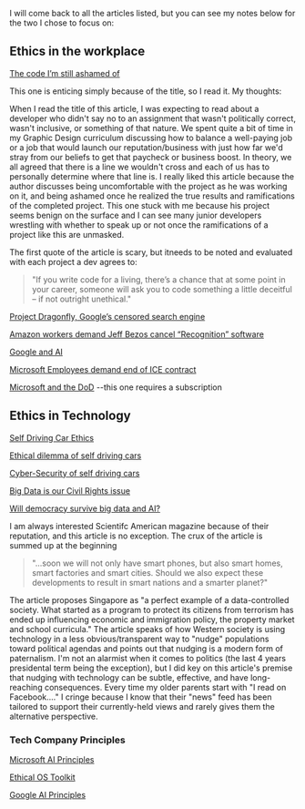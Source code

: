 I will come back to all the articles listed, but you can see my notes below for the two I chose to focus on:


## Ethics in the workplace
[The code I’m still ashamed of](https://www.freecodecamp.org/news/the-code-im-still-ashamed-of-e4c021dff55e/)

This one is enticing simply because of the title, so I read it.  My thoughts:

When I read the title of this article, I was expecting to read about a developer who didn't say no to an assignment that wasn't politically correct, wasn't inclusive, or something of that nature.  We spent quite a bit of time in my Graphic Design curriculum discussing how to balance a well-paying job or a job that would launch our reputation/business with just how far we'd stray from our beliefs to get that paycheck or business boost.  In theory, we all agreed that there is a line we wouldn't cross and each of us has to personally determine where that line is.  I really liked this article because the author discusses being uncomfortable with the project as he was working on it, and being ashamed once he realized the true results and ramifications of the completed project.  This one stuck with me because his project seems benign on the surface and I can see many junior developers wrestling with whether to speak up or not once the ramifications of a project like this are unmasked.

The first quote of the article is scary, but itneeds to be noted and evaluated with each project a dev agrees to:
>"If you write code for a living, there’s a chance that at some point in your career, someone will ask you to code something a little deceitful – if not outright unethical."

[Project Dragonfly, Google’s censored search engine](https://www.vox.com/2018/8/17/17704526/google-dragonfly-censored-search-engine-china)

[Amazon workers demand Jeff Bezos cancel “Recognition” software](https://gizmodo.com/amazon-workers-demand-jeff-bezos-cancel-face-recognitio-1827037509)

[Google and AI](https://gizmodo.com/in-reversal-google-says-its-ai-will-not-be-used-for-we-1826649327)

[Microsoft Employees demand end of ICE contract](https://www.nytimes.com/2018/06/19/technology/tech-companies-immigration-border.html)

[Microsoft and the DoD](https://www.businessinsider.com/microsoft-employees-protest-contract-us-army-hololens-2019-2) --this one requires a subscription

## Ethics in Technology
[Self Driving Car Ethics](https://www.freep.com/story/money/cars/2017/11/21/self-driving-cars-ethics/804805001/)

[Ethical dilemma of self driving cars](https://www.theglobeandmail.com/globe-drive/culture/technology/the-ethical-dilemmas-of-self-drivingcars/article37803470/)

[Cyber-Security of self driving cars](https://phys.org/news/2017-02-cybersecurity-self-driving-cars.html)

[Big Data is our Civil Rights issue](http://solveforinteresting.com/big-data-is-our-generations-civil-rights-issue-and-we-dont-know-it/)

[Will democracy survive big data and AI?](https://www.scientificamerican.com/article/will-democracy-survive-big-data-and-artificial-intelligence/)

I am always interested Scientifc American magazine because of their reputation, and this article is no exception.  The crux of the article is summed up at the beginning 
>"...soon we will not only have smart phones, but also smart homes, smart factories and smart cities. Should we also expect these developments to result in smart nations and a smarter planet?"  

The article proposes Singapore as "a perfect example of a data-controlled society. What started as a program to protect its citizens from terrorism has ended up influencing economic and immigration policy, the property market and school curricula." The article speaks of how Western society is using technology in a less obvious/transparent way to "nudge" populations toward political agendas and points out that nudging is a modern form of paternalism.  I'm not an alarmist when it comes to politics (the last 4 years presidental term being the exception), but I did key on this article's premise that nudging with technology can be subtle, effective, and have long-reaching consequences.  Every time my older parents start with "I read on Facebook...." I cringe because I know that their "news" feed has been tailored to support their currently-held views and rarely gives them the alternative perspective.

### Tech Company Principles
[Microsoft AI Principles](https://www.microsoft.com/en-us/ai/responsible-ai?activetab=pivot1%3aprimaryr6)

[Ethical OS Toolkit](https://ethicalos.org/)

[Google AI Principles](https://www.blog.google/technology/ai/ai-principles/)